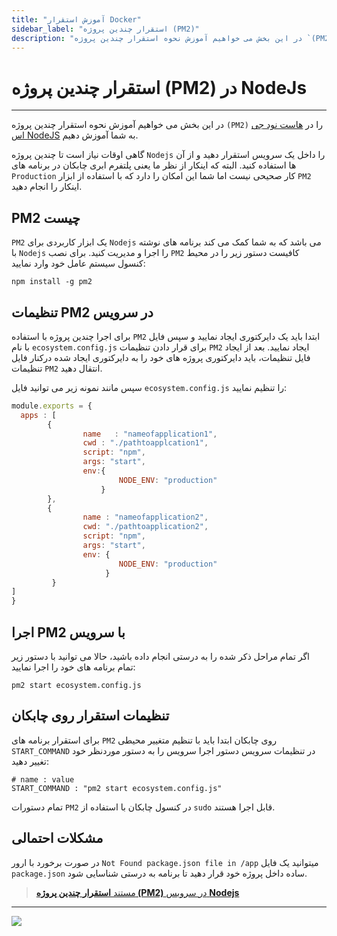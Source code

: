 ```yaml
---
title: "آموزش استقرار Docker"
sidebar_label: "استقرار چندین پروژه (PM2)"
description: "در این بخش می خواهیم آموزش نحوه استقرار چندین پروژه `(PM2)` را در NodeJS به شما آموزش دهیم."
---
```


# استقرار چندین پروژه (PM2) در NodeJs
---

در این بخش می خواهیم آموزش نحوه استقرار چندین پروژه `(PM2)` را در [هاست  نود جی اس NodeJS](https://chabokan.net/cloud-hosting/nodejs/) به شما آموزش دهیم.


گاهی اوقات نیاز است تا چندین پروژه `Nodejs` را داخل یک سرویس استقرار دهید و از آن ها استفاده کنید. البته که اینکار از نظر ما یعنی پلتفرم ابری چابکان در برنامه های `Production` کار صحیحی نیست اما شما این امکان را دارد که با استفاده از ابزار `PM2` اینکار را انجام دهید.

## PM2 چیست

`PM2` یک ابزار کاربردی برای `Nodejs` می باشد که به شما کمک می کند برنامه های نوشته با `Nodejs` را اجرا و مدیریت کنید. برای نصب `PM2` کافیست دستور زیر را در محیط کنسول سیستم عامل خود وارد نمایید:

```shell
npm install -g pm2
```

## تنظیمات PM2 در سرویس

برای اجرا چندین پروژه با استفاده `PM2` ابتدا باید یک دایرکتوری ایجاد نمایید و سپس فایل با نام `ecosystem.config.js` برای قرار دادن تنظیمات `PM2` ایجاد نمایید. بعد از ایجاد فایل تنظیمات، باید دایرکتوری پروژه های خود را به دایرکتوری ایجاد شده درکنار فایل تنظیمات `PM2` انتقال دهید.

سپس مانند نمونه زیر می توانید فایل `ecosystem.config.js` را تنظیم نمایید:

```javascript
module.exports = {
  apps : [
        {
                name   : "nameofapplication1",
                cwd : "./pathtoapplcation1",
                script: "npm",
                args: "start",
                env:{
                        NODE_ENV: "production"
                    }
        },
        {
                name : "nameofapplication2",
                cwd: "./pathtoapplication2",
                script: "npm",
                args: "start",
                env: {
                        NODE_ENV: "production"
                     }
         }
]
}
```

## اجرا PM2 با سرویس

اگر تمام مراحل ذکر شده را به درستی انجام داده باشید، حالا می توانید با دستور زیر تمام برنامه های خود را اجرا نمایید:

```shell
pm2 start ecosystem.config.js
```

## تنظیمات استقرار روی چابکان

برای استقرار برنامه های `PM2` روی چابکان ابتدا باید با تنظیم متغییر محیطی `START_COMMAND` در تنظیمات سرویس دستور اجرا سرویس را به دستور موردنظر خود تغییر دهید:

```properties
# name : value
START_COMMAND : "pm2 start ecosystem.config.js"
```

تمام دستورات `PM2` در کنسول چابکان با استفاده از `sudo` قابل اجرا هستند.

## مشکلات احتمالی

در صورت برخورد با ارور `Not Found package.json file in /app` میتوانید یک فایل `package.json` ساده داخل پروژه خود قرار دهید تا برنامه به درستی شناسایی شود.

> [مستند **استقرار چندین پروژه (PM2)** در سرویس **Nodejs**](https://pm2.keymetrics.io/docs/usage/quick-start/)

---
<a href="https://hub.chabokan.net/fa/services/create/nodejs" ><img src="https://s1.chabokan.net/docs/images/nodejs-banner.png" /></a>